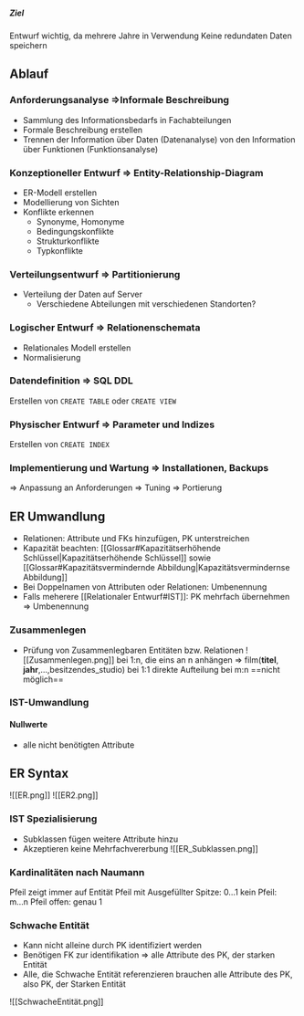 ##### Ziel
Entwurf wichtig, da mehrere Jahre in Verwendung
Keine redundaten Daten speichern

## Ablauf
### Anforderungsanalyse =>Informale Beschreibung
- Sammlung des Informationsbedarfs in Fachabteilungen
- Formale Beschreibung erstellen
- Trennen der Information über Daten (Datenanalyse) von den Information über Funktionen (Funktionsanalyse)

### Konzeptioneller Entwurf => Entity-Relationship-Diagram
- ER-Modell erstellen
- Modellierung von Sichten
- Konflikte erkennen
	- Synonyme, Homonyme
	- Bedingungskonflikte
	- Strukturkonflikte
	- Typkonflikte

### Verteilungsentwurf => Partitionierung
- Verteilung der Daten auf Server
	- Verschiedene Abteilungen mit verschiedenen Standorten?

### Logischer Entwurf => Relationenschemata
- Relationales Modell erstellen
- Normalisierung

### Datendefinition => SQL DDL
Erstellen von `CREATE TABLE` oder `CREATE VIEW`

### Physischer Entwurf => Parameter und Indizes
Erstellen von `CREATE INDEX` 

### Implementierung und Wartung => Installationen, Backups
=> Anpassung an Anforderungen
=> Tuning
=> Portierung

## ER Umwandlung
- Relationen: Attribute und FKs hinzufügen, PK unterstreichen
- Kapazität beachten: [[Glossar#Kapazitätserhöhende Schlüssel|Kapazitätserhöhende Schlüssel]] sowie [[Glossar#Kapazitätsvermindernde Abbildung|Kapazitätsvermindernse Abbildung]]
- Bei Doppelnamen von Attributen oder Relationen: Umbenennung
- Falls meherere [[Relationaler Entwurf#IST]]: PK mehrfach übernehmen => Umbenennung

### Zusammenlegen
- Prüfung von Zusammenlegbaren Entitäten bzw. Relationen
![[Zusammenlegen.png]]
bei 1:n, die eins an n anhängen => film(__titel__, __jahr__,...,besitzendes_studio)
bei 1:1 direkte Aufteilung
bei m:n ==nicht möglich==

### IST-Umwandlung
#### Nullwerte
- alle nicht benötigten Attribute


## ER Syntax
![[ER.png]]
![[ER2.png]]

### IST Spezialisierung
- Subklassen fügen weitere Attribute hinzu
- Akzeptieren keine Mehrfachvererbung
![[ER_Subklassen.png]]

###  Kardinalitäten nach Naumann
Pfeil zeigt immer auf Entität
Pfeil mit Ausgefüllter Spitze: 0...1
kein Pfeil: m...n
Pfeil offen: genau 1

### Schwache Entität
- Kann nicht alleine durch PK identifiziert werden
- Benötigen FK zur identifikation => alle Attribute des PK, der starken Entität
- Alle, die Schwache Entität referenzieren brauchen alle Attribute des PK, also PK, der Starken Entität

![[SchwacheEntität.png]]


